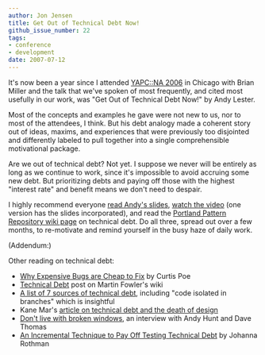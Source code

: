 ```yaml
---
author: Jon Jensen
title: Get Out of Technical Debt Now!
github_issue_number: 22
tags:
- conference
- development
date: 2007-07-12
---
```


It's now been a year since I attended [YAPC::NA 2006](/blog/2006/07/yapcna-2006-conference-report/) in Chicago with Brian Miller and the talk that we've spoken of most frequently, and cited most usefully in our work, was "Get Out of Technical Debt Now!" by Andy Lester.

Most of the concepts and examples he gave were not new to us, nor to most of the attendees, I think. But his debt analogy made a coherent story out of ideas, maxims, and experiences that were previously too disjointed and differently labeled to pull together into a single comprehensible motivational package.

Are we out of technical debt? Not yet. I suppose we never will be entirely as long as we continue to work, since it's impossible to avoid accruing some new debt. But prioritizing debts and paying off those with the highest "interest rate" and benefit means we don't need to despair.

I highly recommend everyone [read Andy's slides](http://petdance.com/perl/technical-debt/), [watch the video](http://www.media-landscape.com/yapc/2006-06-26.AndyLester/) (one version has the slides incorporated), and read the [Portland Pattern Repository wiki page](http://c2.com/cgi/wiki?TechnicalDebt) on technical debt. Do all three, spread out over a few months, to re-motivate and remind yourself in the busy haze of daily work.

(Addendum:)

Other reading on technical debt:

- [Why Expensive Bugs are Cheap to Fix](http://www.oreillynet.com/onlamp/blog/2006/08/why_expensive_bugs_are_cheap_t.html) by Curtis Poe
- [Technical Debt](http://www.martinfowler.com/bliki/TechnicalDebt.html) post on Martin Fowler's wiki
- [A list of 7 sources of technical debt](http://leansoftwareengineering.com/2007/05/14/7-sources-of-technical-debt/), including "code isolated in branches" which is insightful
- Kane Mar's [article on technical debt and the death of design](http://kanemar.com/2006/07/23/technical-debt-and-the-death-of-design-part-1/)
- [Don't live with broken windows](http://www.artima.com/intv/fixitP.html), an interview with Andy Hunt and Dave Thomas
- [An Incremental Technique to Pay Off Testing Technical Debt](http://www.stickyminds.com/sitewide.asp?Function=edetail&ObjectType=COL&ObjectId=11011&tth=DYN&tt=siteemail&iDyn=2) by Johanna Rothman
